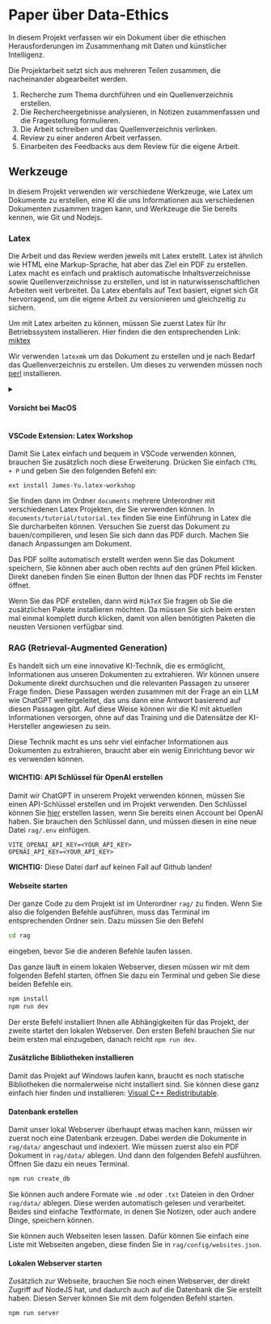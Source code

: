 # Paper über Data-Ethics

In diesem Projekt verfassen wir ein Dokument über die ethischen
Herausforderungen im Zusammenhang mit Daten und künstlicher Intelligenz.

Die Projektarbeit setzt sich aus mehreren Teilen zusammen, die nacheinander
abgearbeitet werden.

1. Recherche zum Thema durchführen und ein Quellenverzeichnis erstellen.
2. Die Rechercheergebnisse analysieren, in Notizen zusammenfassen und die Fragestellung formulieren.
3. Die Arbeit schreiben und das Quellenverzeichnis verlinken.
4. Review zu einer anderen Arbeit verfassen.
5. Einarbeiten des Feedbacks aus dem Review für die eigene Arbeit.

## Werkzeuge

In diesem Projekt verwenden wir verschiedene Werkzeuge, wie Latex um Dokumente
zu erstellen, eine KI die uns Informationen aus verschiedenen Dokumenten
zusammen tragen kann, und Werkzeuge die Sie bereits kennen, wie Git und Nodejs.

### Latex

Die Arbeit und das Review werden jeweils mit Latex erstellt. Latex ist ähnlich
wie HTML eine Markup-Sprache, hat aber das Ziel ein PDF zu erstellen. Latex
macht es einfach und praktisch automatische Inhaltsverzeichnisse sowie
Quellenverzeichnisse zu erstellen, und ist in naturwissenschaftlichen Arbeiten
weit verbreitet. Da Latex ebenfalls auf Text basiert, eignet sich Git
hervorragend, um die eigene Arbeit zu versionieren und gleichzeitig zu sichern.

Um mit Latex arbeiten zu können, müssen Sie zuerst Latex für Ihr Betriebssystem
installieren. Hier finden die den entsprechenden Link:
[miktex](https://miktex.org/download)

Wir verwenden `latexmk` um das Dokument zu erstellen und je nach Bedarf das Quellenverzeichnis zu erstellen. Um dieses zu verwenden müssen noch [perl](https://www.perl.org/get.html) installieren.

<details>

<summary><h4>Vorsicht bei MacOS</h4></summary>

Bei MacOS ist die `MikTeX`-Installation ein weniger schwieriger. Da müssen Sie nach der Installation noch sagen wo Ihr System die Programme die `MikTeX` installiert finden kann. Das können Sie mit dem folgenden Befehl im Terminal machen:

```bash
echo export 'PATH=~/bin:$PATH' >> ~/.zprofile
```

Mehr dazu können Sie hier finden: [Miktex auf MacOS installieren](https://miktex.org/howto/install-miktex-mac) und [Miktex Pfad anpassen](https://miktex.org/howto/modify-path)

</details>

#### VSCode Extension: Latex Workshop

Damit Sie Latex einfach und bequem in VSCode verwenden können, brauchen Sie
zusätzlich noch diese Erweiterung. Drücken Sie einfach `CTRL + P` und geben Sie
den folgenden Befehl ein:

```text
ext install James-Yu.latex-workshop
```

Sie finden dann im Ordner `documents` mehrere Unterordner mit verschiedenen
Latex Projekten, die Sie verwenden können. In `documents/tutorial/tutorial.tex` finden Sie eine Einführung in Latex die Sie durcharbeiten können. Versuchen Sie zuerst das Dokument zu bauen/compilieren, und lesen Sie sich dann das PDF durch. Machen Sie danach Anpassungen am Dokument.

Das PDF sollte automatisch erstellt werden wenn Sie das Dokument speichern, Sie können aber auch oben rechts auf den grünen Pfeil klicken. Direkt daneben finden Sie einen Button der Ihnen das PDF rechts im Fenster öffnet.

Wenn Sie das PDF erstellen, dann wird `MikTeX` Sie fragen ob Sie die zusätzlichen Pakete installieren möchten. Da müssen Sie sich beim ersten mal einmal komplett durch klicken, damit von allen benötigten Paketen die neusten Versionen verfügbar sind.

### RAG (Retrieval-Augmented Generation)

Es handelt sich um eine innovative KI-Technik, die es ermöglicht, Informationen
aus unseren Dokumenten zu extrahieren. Wir können unsere Dokumente direkt
durchsuchen und die relevanten Passagen zu unserer Frage finden. Diese Passagen
werden zusammen mit der Frage an ein LLM wie ChatGPT weitergeleitet, das uns
dann eine Antwort basierend auf diesen Passagen gibt. Auf diese Weise können
wir die KI mit aktuellen Informationen versorgen, ohne auf das Training und die
Datensätze der KI-Hersteller angewiesen zu sein.

Diese Technik macht es uns sehr viel einfacher Informationen aus Dokumenten zu
extrahieren, braucht aber ein wenig Einrichtung bevor wir es verwenden können.

#### WICHTIG: API Schlüssel für OpenAI erstellen

Damit wir ChatGPT in unserem Projekt verwenden können, müssen Sie einen
API-Schlüssel erstellen und im Projekt verwenden. Den Schlüssel können Sie
[hier](https://platform.openai.com/api-keys) erstellen lassen, wenn Sie bereits
einen Account bei OpenAI haben. Sie brauchen den Schlüssel dann, und müssen
diesen in eine neue Datei `rag/.env` einfügen.

```text
VITE_OPENAI_API_KEY=<YOUR_API_KEY>
OPENAI_API_KEY=<YOUR_API_KEY>
```

**WICHTIG:** Diese Datei darf auf keinen Fall auf Github landen!

#### Webseite starten

Der ganze Code zu dem Projekt ist im Unterordner `rag/` zu finden. Wenn Sie also die folgenden Befehle ausführen, muss das Terminal im entsprechenden Ordner sein. Dazu müssen Sie den Befehl

```bash
cd rag
```

eingeben, bevor Sie die anderen Befehle laufen lassen.

Das ganze läuft in einem lokalen Webserver, diesen müssen wir mit dem folgenden
Befehl starten, öffnen Sie dazu ein Terminal und geben Sie diese beiden Befehle
ein.

```bash
npm install
npm run dev
```

Der erste Befehl installiert Ihnen alle Abhängigkeiten für das Projekt, der
zweite startet den lokalen Webserver. Den ersten Befehl brauchen Sie nur beim
ersten mal einzugeben, danach reicht `npm run dev`.

#### Zusätzliche Bibliotheken installieren

Damit das Projekt auf Windows laufen kann, braucht es noch statische Bibliotheken die normalerweise nicht installiert sind. Sie können diese ganz einfach hier finden und installieren: [Visual C++ Redistributable](https://aka.ms/vs/17/release/vc_redist.x64.exe).

#### Datenbank erstellen

Damit unser lokal Webserver überhaupt etwas machen kann, müssen wir zuerst noch
eine Datenbank erzeugen. Dabei werden die Dokumente in `rag/data/` angeschaut und
indexiert. Wie müssen zuerst also ein PDF Dokument in `rag/data/` ablegen. Und dann
den folgenden Befehl ausführen. Öffnen Sie dazu ein neues Terminal.

```bash
npm run create_db
```

Sie können auch andere Formate wie `.md` oder `.txt` Dateien in den Ordner `rag/data/` ablegen. Diese werden automatisch gelesen und verarbeitet. Beides sind einfache Textformate, in denen Sie Notizen, oder auch andere Dinge, speichern können.

Sie können auch Webseiten lesen lassen. Dafür können Sie einfach eine Liste mit Webseiten angeben, diese finden Sie in `rag/config/websites.json`.

#### Lokalen Webserver starten

Zusätzlich zur Webseite, brauchen Sie noch einen Webserver, der direkt Zugriff auf NodeJS hat, und dadurch auch auf die Datenbank die Sie erstellt haben. Diesen Server können Sie mit dem folgenden Befehl starten.

```bash
npm run server
```
